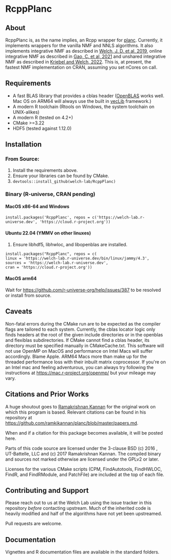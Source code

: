 # RcppPlanc

## About

RcppPlanc is, as the name implies, an Rcpp wrapper for [planc](https://github.com/ramkikannan/planc). Currently, it
implements wrappers for the vanilla NMF and NNLS algorithms. It also implements integrative NMF as described in
[Welch, J. D. et al, 2019](https://doi.org/10.1016/j.cell.2019.05.006), online integrative NMF as described in
[Gao, C. et al, 2021](https://doi.org/10.1038/s41587-021-00867-x) and unshared integrative NMF as described in
[Kriebel and Welch, 2022](https://doi.org/10.1038/s41467-022-28431-4). This is, at present, the fastest NMF implementation on CRAN, assuming you set nCores on call.

## Requirements

- A fast BLAS library that provides a cblas header ([OpenBLAS](https://github.com/OpenMathLib/OpenBLAS) works well. Mac
OS on ARM64 will always use the built in [vecLib](https://developer.apple.com/documentation/accelerate/veclib?language=objc) framework.)
- A modern R toolchain (Rtools on Windows, the system toolchain on UNIX-alikes)
- A modern R (tested on 4.2+)
- CMake >=3.22
- HDF5 (tested against 1.12.0)

## Installation

### From Source:
1. Install the requirements above.
2. Ensure your libraries can be found by CMake.
3. `devtools::install_github(welch-lab/RcppPlanc)`
### Binary (R-universe, CRAN pending)
#### MacOS x86-64 and Windows
`install.packages('RcppPlanc', repos = c('https://welch-lab.r-universe.dev', 'https://cloud.r-project.org'))`
#### Ubuntu 22.04 (YMMV on other linuxes)
1. Ensure libhdf5, libhwloc, and libopenblas are installed.

```
install.packages("RcppPlanc", repos = c(
linux = 'https://welch-lab.r-universe.dev/bin/linux/jammy/4.3',
sources = 'https://welch-lab.r-universe.dev',
cran = 'https://cloud.r-project.org'))
```
#### MacOS arm64
Wait for https://github.com/r-universe-org/help/issues/387 to be resolved or install from source.

## Caveats

Non-fatal errors during the CMake run are to be expected as the compiler flags are tailored to each system.
Currently, the cblas locator logic only finds headers at the root of the given include directories or in the openblas
and flexiblas subdirectories. If CMake cannot find a cblas header, its directory must be specified manually in CMakeCache.txt.
This software will not use OpenMP on MacOS and performance on Intel Macs will suffer accordingly. Blame Apple. ARM64 Macs
more than make up for the threaded performance loss with their inbuilt matrix coprocessor. If you're on an Intel mac and feeling
adventurous, you can always try following the instructions at <https://mac.r-project.org/openmp/> but your mileage may vary.

## Citations and Prior Works

A huge shoutout goes to [Ramakrishnan Kannan](https://github.com/ramkikannan) for the original work on which this program is based.
Relevant citations can be found in his repository at <https://github.com/ramkikannan/planc/blob/master/papers.md>.

When and if a citation for this package becomes available, it will be posted here.

Parts of this code source are licensed under the 3-clause BSD (c) 2016 , UT-Battelle, LLC and (c) 2017 Ramakrishnan Kannan.
The compiled binary and sources not marked otherwise are licensed under the GPLv2 or later.

Licenses for the various CMake scripts (CPM, FindAutotools, FindHWLOC, FindR, and FindRModule, and PatchFile) are included at the top
of each file.

## Contributing and Support

Please reach out to us at the Welch Lab using the issue tracker in this repository *before* contacting upstream.
Much of the inherited code is heavily modified and half of the algorithms have not yet been upstreamed.

Pull requests are welcome.

## Documentation

Vignettes and R documentation files are available in the standard folders.
